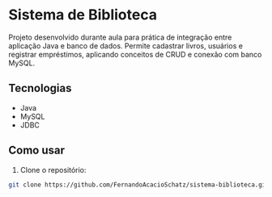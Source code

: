 # Sistema de Biblioteca

Projeto desenvolvido durante aula para prática de integração entre aplicação Java e banco de dados. Permite cadastrar livros, usuários e registrar empréstimos, aplicando conceitos de CRUD e conexão com banco MySQL.

## Tecnologias
- Java
- MySQL
- JDBC

## Como usar
1. Clone o repositório: 
```bash
git clone https://github.com/FernandoAcacioSchatz/sistema-biblioteca.git

